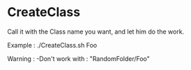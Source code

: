 # CreateClass

Call it with the Class name you want, and let him do the work.

Example :
./CreateClass.sh Foo


Warning :
  -Don't work with : "RandomFolder/Foo"
